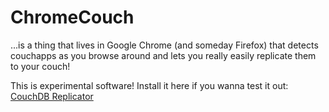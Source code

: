 # ChromeCouch
...is a thing that lives in Google Chrome (and someday Firefox) that detects couchapps as you browse around and lets you really easily replicate them to your couch!

This is experimental software! Install it here if you wanna test it out: [CouchDB Replicator](https://chrome.google.com/webstore/detail/clbdmcdmjlpgedncppkbkepbilnhgddh)
